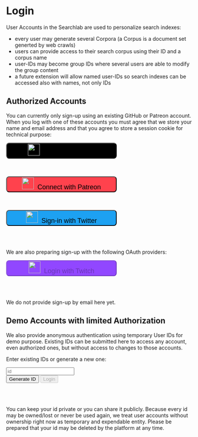 # Login

User Accounts in the Searchlab are used to personalize search indexes:

- every user may generate several Corpora (a Corpus is a document set generted by web crawls)
- users can provide access to their search corpus using their ID and a corpus name
- user-IDs may become group IDs where several users are able to modify the group content
- a future extension will allow named user-IDs so search indexes can be accessed also with names, not only IDs

## Authorized Accounts

You can currently only sign-up using an existing GitHub or Patreon account.
When you log with one of these accounts you must agree that we store your name and email address and that you agree to store a session cookie for technical purpose:

<form action="/en/aaaaa/github_get_auth/" class="navbar-form navbar-left">
  <button type="submit" id="login_with_github" class="btn btn-default btn-sm" style="background-color: #000000; border-radius:8px; font-size:18px; width:300px;"><img src="/img/login_with_github.png" width="32" height="32">&nbsp;&nbsp;Login with Github</button>
</form>
</br></br>

<form action="/en/aaaaa/patreon_get_auth/" class="navbar-form navbar-left">
  <button type="submit" id="login_with_github" class="btn btn-default btn-sm" style="background-color: #FF424D; border-radius:8px; font-size:18px; width:300px;"><img src="/img/login_with_patreon.png" width="32" height="32">&nbsp;&nbsp;Connect with Patreon</button>
</form>
</br></br>

<form action="/en/aaaaa/twitter_get_auth/" class="navbar-form navbar-left">
  <button type="submit" id="login_with_github" class="btn btn-default btn-sm" style="background-color: #1DA1F2; border-radius:8px; font-size:18px; width:300px;"><img src="/img/login_with_twitter.png" width="32" height="32">&nbsp;&nbsp;Sign-in with Twitter</button>
</form>
</br></br>

We are also preparing sign-up with the following OAuth providers:



<form action="/en/aaaaa/twitch_get_auth/" class="navbar-form navbar-left">
  <button type="submit" id="login_with_github" class="btn btn-default btn-sm" style="background-color: #9147FF; border-radius:8px; font-size:18px; width:300px;" disabled="disabled"><img src="/img/login_with_twitch.png" width="32" height="32">&nbsp;&nbsp;Login with Twitch</button>
</form>
</br></br>

We do not provide sign-up by email here yet.

## Demo Accounts with limited Authorization

We also provide anonymous authentication using temporary User IDs for demo purpose.
Existing IDs can be submitted here to access any account, even authorized ones, but without access to changes to those accounts.

Enter existing IDs or generate a new one:

<form action="#" class="navbar-form navbar-left">
  <div class="form-group">
    <input type="text" id="idinput" onFocus="this.select()" class="form-control" placeholder="id">
  </div>
  <button type="submit" id="genidbtn" class="btn btn-info btn-sm" onclick="return getid()">Generate ID</button>
  <button type="submit" id="loginbtn" class="btn btn-default btn-sm" disabled="disabled" onclick="return login()">Login</button>
</form></br></br>

You can keep your id private or you can share it publicly. Because every id may be owned/lost or never be used again, we treat user accounts without ownership right now as temporary and expendable entity. Please be prepared that your id may be deleted by the platform at any time.

<script>
    var input = document.getElementById('idinput');
    input.addEventListener('keyup', verifyid);
    
    function getid() {
        var xhr = new XMLHttpRequest();
        xhr.open('GET', '/en/api/aaaaa/id_generator.json');
        xhr.responseType = 'json';
        xhr.send();
        xhr.onload = function() {
            document.getElementById("idinput").value = xhr.response.id;
            document.getElementById("loginbtn").disabled = "";
        }
        return false;
    }
    function verifyid() {
        var id = document.querySelector('#idinput').value;
        var xhr = new XMLHttpRequest();
        xhr.open('GET', '/en/api/aaaaa/id_validation.json?id=' + id);
        xhr.responseType = 'json';
        xhr.send();
        xhr.onload = function() {
            document.getElementById("loginbtn").disabled = xhr.response.valid ? "" : "disabled";
        }
        return false;
    }
    function login() {
        verifyid();
        if (document.getElementById("loginbtn").disabled) return;
        window.location.href = "/" + document.querySelector('#idinput').value + "/";
        return false;
    }
</script>